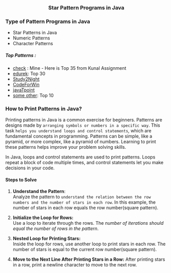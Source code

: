 ### <div style="text-align: center;"> Star Pattern Programs in Java </div>
### <div style="text-align: left;"> Type of Pattern Programs in Java </div>
  * Star Patterns in Java
  * Numeric Patterns
  * Character Patterns

##### Top Patterns : 
* [check](https://github.com/THENHKHAN/coreJavaLearningWithAdv/blob/main/CoreJava/src/kunalSeries/patternsprinting/35patterns.md) : Mine - Here is  Top 35 from Kunal Assignment<br>
* [edurek](https://www.edureka.co/blog/30-pattern-programs-in-java/): Top 30 <br>
* [Study2Night](https://www.studytonight.com/post/list-of-all-star-pattern-programs-in-c-language)
* [CodeForWin](https://codeforwin.org/c-programming/star-patterns-program-in-c)
* [javaTpoint](https://www.javatpoint.com/star-program-in-c)
* [some other](https://www.shiksha.com/online-courses/articles/star-pattern-programs-in-java/): Top 10<br>

### <div style="text-align: left;"> How to Print Patterns in Java? </div>
Printing patterns in Java is a common exercise for beginners. Patterns are designs made by `arranging symbols or numbers in a specific way`. This task `helps you understand loops and control statements`, which are fundamental concepts in programming.
Patterns can be simple, like a pyramid, or more complex, like a pyramid of numbers. Learning to print these patterns helps improve your problem solving skills.

In Java, loops and control statements are used to print patterns. Loops repeat a block of code multiple times, and control statements let you make decisions in your code.


#### Steps to Solve
1. **Understand the Pattern**: <br>
   Analyze the pattern to `understand the relation between the row numbers and the number of stars in each row`. In this example, the number of stars in each row equals the row number(square pattern).

2. **Initialize the Loop for Rows:** <br>
   Use a loop to iterate through the rows. The _number of iterations should equal the number of rows in the pattern_.
    
3. **Nested Loop for Printing Stars:** <br>
   Inside the loop for rows, use another loop to print stars in each row. The number of stars is equal to the current row number(square pattern).

4. **Move to the Next Line After Printing Stars in a Row:**
   After printing stars in a row, print a newline character to move to the next row.


